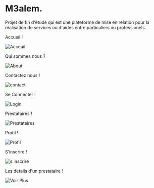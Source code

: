 # M3alem.
Projet de fin d'étude qui est une plateforme de mise en relation pour la réalisation de services ou d'aides entre particuliers ou professionels.



Accueil !

![Acceuil](https://user-images.githubusercontent.com/60037101/173144078-0b50cc86-5fa7-4e44-8ae9-b6e6e3cd4b3a.png)




Qui sommes nous ?

![About](https://user-images.githubusercontent.com/60037101/173144189-01b950fa-d35b-4150-af9f-9c36aeefe931.png)




Contactez nous !

![contact](https://user-images.githubusercontent.com/60037101/173144205-89b5bcb2-29a5-4524-bf37-cbcf8a86a73b.png)




Se Connecter !

![Login](https://user-images.githubusercontent.com/60037101/173144212-e6d8a3cb-21dc-4300-bcc4-29bf0e60c030.png)




Prestataires !

![Prestataires](https://user-images.githubusercontent.com/60037101/173144224-361438c4-320b-4bd6-94ef-ba82777843a5.png)




Profil !

![Profil](https://user-images.githubusercontent.com/60037101/173144242-21a668ec-3bca-49ad-b24b-8c4e6ca93844.png)




S'inscrire !

![s inscrire](https://user-images.githubusercontent.com/60037101/173144251-3091d15d-4c74-47b7-9ab6-56995c70d6bb.png)





Les details d'un prestataire !

![Voir Plus](https://user-images.githubusercontent.com/60037101/173144265-23bdc7d8-6c33-4128-86b1-98535e1b318d.png)
